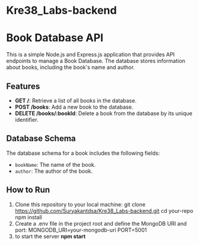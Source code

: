 # Kre38_Labs-backend
# Book Database API

This is a simple Node.js and Express.js application that provides API endpoints to manage a Book Database. The database stores information about books, including the book's name and author.

## Features

- **GET /**: Retrieve a list of all books in the database.
- **POST /books**: Add a new book to the database.
- **DELETE /books/:bookId**: Delete a book from the database by its unique identifier.

## Database Schema

The database schema for a book includes the following fields:

- `bookName`: The name of the book.
- `author`: The author of the book.

## How to Run
1. Clone this repository to your local machine:
   git clone https://github.com/Suryakantdsa/Kre38_Labs-backend.git
   cd your-repo
   npm install
2. Create a .env file in the project root and define the MongoDB URI and port:
   MONGODB_URI=your-mongodb-uri
   PORT=5001
3. to start the server 
**npm start**
